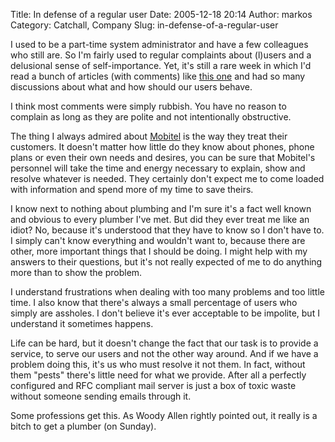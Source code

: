 Title: In defense of a regular user
Date: 2005-12-18 20:14
Author: markos
Category: Catchall, Company
Slug: in-defense-of-a-regular-user

I used to be a part-time system administrator and have a few colleagues
who still are. So I'm fairly used to regular complaints about (l)users
and a delusional sense of self-importance. Yet, it's still a rare week
in which I'd read a bunch of articles (with comments) like [this
one](http://www.misterorange.com/2005/12/flipside-8-end-user-troubleshooting.html)
and had so many discussions about what and how should our users behave.

I think most comments were simply rubbish. You have no reason to
complain as long as they are polite and not intentionally obstructive.

The thing I always admired about [Mobitel](http://www.mobitel.si) is the
way they treat their customers. It doesn't matter how little do they
know about phones, phone plans or even their own needs and desires, you
can be sure that Mobitel's personnel will take the time and energy
necessary to explain, show and resolve whatever is needed. They
certainly don't expect me to come loaded with information and spend more
of my time to save theirs.

I know next to nothing about plumbing and I'm sure it's a fact well
known and obvious to every plumber I've met. But did they ever treat me
like an idiot? No, because it's understood that they have to know so I
don't have to. I simply can't know everything and wouldn't want to,
because there are other, more important things that I should be doing. I
might help with my answers to their questions, but it's not really
expected of me to do anything more than to show the problem.

I understand frustrations when dealing with too many problems and too
little time. I also know that there's always a small percentage of users
who simply are assholes. I don't believe it's ever acceptable to be
impolite, but I understand it sometimes happens.

Life can be hard, but it doesn't change the fact that our task is to
provide a service, to serve our users and not the other way around. And
if we have a problem doing this, it's us who must resolve it not them.
In fact, without them "pests" there's little need for what we provide.
After all a perfectly configured and RFC compliant mail server is just a
box of toxic waste without someone sending emails through it.

Some professions get this. As Woody Allen rightly pointed out, it really
is a bitch to get a plumber (on Sunday).

